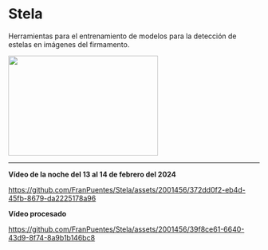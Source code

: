 # Stela

Herramientas para el entrenamiento de modelos para la detección de estelas en imágenes del firmamento.

<img src="https://github.com/FranPuentes/Stela/assets/2001456/e475352e-1518-47c1-bacb-df6c87123de1" width="300" height="200">

---
**Vídeo de la noche del 13 al 14 de febrero del 2024**

https://github.com/FranPuentes/Stela/assets/2001456/372dd0f2-eb4d-45fb-8679-da2225178a96

**Vídeo procesado**

https://github.com/FranPuentes/Stela/assets/2001456/39f8ce61-6640-43d9-8f74-8a9b1b146bc8



